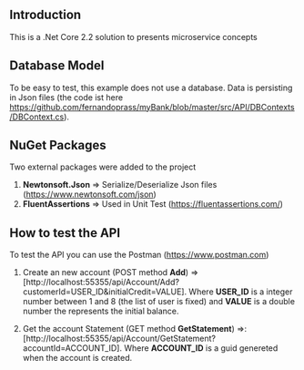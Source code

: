 ## Introduction

This is a .Net Core 2.2 solution to presents microservice concepts

## Database Model

To be easy to test, this example does not use a database. Data is persisting in Json files (the code ist here https://github.com/fernandoprass/myBank/blob/master/src/API/DBContexts/DBContext.cs).

## NuGet Packages
Two external packages were added to the project
1. **Newtonsoft.Json** => Serialize/Deserialize Json files (https://www.newtonsoft.com/json)
2. **FluentAssertions** => Used in Unit Test (https://fluentassertions.com/)

## How to test the API

To test the API you can use the Postman (https://www.postman.com)

1. Create an new account (POST method **Add**) => [http://localhost:55355/api/Account/Add?customerId=USER_ID&initialCredit=VALUE]. Where **USER_ID** is a integer number between 1 and 8 (the list of user is fixed) and **VALUE** is a double number the represents the initial balance.
  
2. Get the account Statement (GET method **GetStatement**) =>: [http://localhost:55355/api/Account/GetStatement?accountId=ACCOUNT_ID]. Where **ACCOUNT_ID** is a guid genereted when the account is created.
